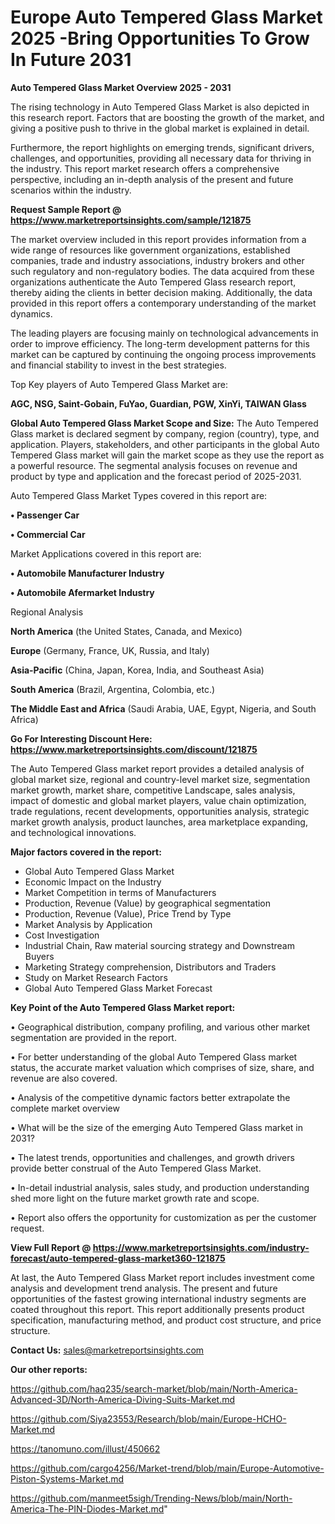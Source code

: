  # Europe Auto Tempered Glass Market 2025 -Bring Opportunities To Grow In Future 2031

<Strong> Auto Tempered Glass Market Overview 2025 - 2031</strong>

The rising technology in Auto Tempered Glass Market is also depicted in this research report. Factors that are boosting the growth of the market, and giving a positive push to thrive in the global market is explained in detail.

Furthermore, the report highlights on emerging trends, significant drivers, challenges, and opportunities, providing all necessary data for thriving in the industry. This report market research offers a comprehensive perspective, including an in-depth analysis of the present and future scenarios within the industry.

<strong>Request Sample Report @ <a href=https://www.marketreportsinsights.com/sample/121875>https://www.marketreportsinsights.com/sample/121875</a></strong>

The market overview included in this report provides information from a wide range of resources like government organizations, established companies, trade and industry associations, industry brokers and other such regulatory and non-regulatory bodies. The data acquired from these organizations authenticate the Auto Tempered Glass research report, thereby aiding the clients in better decision making. Additionally, the data provided in this report offers a contemporary understanding of the market dynamics.

The leading players are focusing mainly on technological advancements in order to improve efficiency. The long-term development patterns for this market can be captured by continuing the ongoing process improvements and financial stability to invest in the best strategies.

Top Key players of Auto Tempered Glass Market are:

<strong>AGC, NSG, Saint-Gobain, FuYao, Guardian, PGW, XinYi, TAIWAN Glass</strong>

<strong><b>Global Auto Tempered Glass Market Scope and Size:</b></strong>
The Auto Tempered Glass market is declared segment by company, region (country), type, and application. Players, stakeholders, and other participants in the global Auto Tempered Glass market will gain the market scope as they use the report as a powerful resource. The segmental analysis focuses on revenue and product by type and application and the forecast period of 2025-2031.

Auto Tempered Glass Market Types covered in this report are:

<strong>• Passenger Car

• Commercial Car</strong>

Market Applications covered in this report are:

<strong>• Automobile Manufacturer Industry

• Automobile Afermarket Industry</strong> 

Regional Analysis

<strong>North America</strong> (the United States, Canada, and Mexico)

<strong>Europe</strong> (Germany, France, UK, Russia, and Italy)

<strong>Asia-Pacific</strong> (China, Japan, Korea, India, and Southeast Asia)

<strong>South America</strong> (Brazil, Argentina, Colombia, etc.)

<strong>The Middle East and Africa</strong> (Saudi Arabia, UAE, Egypt, Nigeria, and South Africa)

<strong>Go For Interesting Discount Here: <a href=https://www.marketreportsinsights.com/discount/121875>https://www.marketreportsinsights.com/discount/121875</a></strong>

The Auto Tempered Glass market report provides a detailed analysis of global market size, regional and country-level market size, segmentation market growth, market share, competitive Landscape, sales analysis, impact of domestic and global market players, value chain optimization, trade regulations, recent developments, opportunities analysis, strategic market growth analysis, product launches, area marketplace expanding, and technological innovations.

<strong><b>Major factors covered in the report:</b></strong>
<ul>
  <li>Global Auto Tempered Glass Market </li>
  <li>Economic Impact on the Industry</li>
  <li>Market Competition in terms of Manufacturers</li>
  <li>Production, Revenue (Value) by geographical segmentation</li>
  <li>Production, Revenue (Value), Price Trend by Type</li>
  <li>Market Analysis by Application</li>
  <li>Cost Investigation</li>
  <li>Industrial Chain, Raw material sourcing strategy and Downstream Buyers</li>
  <li>Marketing Strategy comprehension, Distributors and Traders</li>
  <li>Study on Market Research Factors</li>
  <li>Global Auto Tempered Glass Market Forecast</li>
</ul>

<strong><b>Key Point of the Auto Tempered Glass Market report:</b></strong>

• Geographical distribution, company profiling, and various other market segmentation are provided in the report.

• For better understanding of the global Auto Tempered Glass market status, the accurate market valuation which comprises of size, share, and revenue are also covered.

• Analysis of the competitive dynamic factors better extrapolate the complete market overview

• What will be the size of the emerging Auto Tempered Glass market in 2031?

• The latest trends, opportunities and challenges, and growth drivers provide better construal of the Auto Tempered Glass Market.

• In-detail industrial analysis, sales study, and production understanding shed more light on the future market growth rate and scope.

• Report also offers the opportunity for customization as per the customer request.

<strong><b>View Full Report @ <a href=https://www.marketreportsinsights.com/industry-forecast/auto-tempered-glass-market360-121875>https://www.marketreportsinsights.com/industry-forecast/auto-tempered-glass-market360-121875</a></b></strong>


At last, the Auto Tempered Glass Market report includes investment come analysis and development trend analysis. The present and future opportunities of the fastest growing international industry segments are coated throughout this report. This report additionally presents product specification, manufacturing method, and product cost structure, and price structure.

<strong>Contact Us:</strong>
sales@marketreportsinsights.com

<strong>Our other reports:</strong>

<a href=https://github.com/haq235/search-market/blob/main/North-America-Advanced-3D/North-America-Diving-Suits-Market.md>https://github.com/haq235/search-market/blob/main/North-America-Advanced-3D/North-America-Diving-Suits-Market.md</a>

<a href=https://github.com/Siya23553/Research/blob/main/Europe-HCHO-Market.md>https://github.com/Siya23553/Research/blob/main/Europe-HCHO-Market.md</a>

<a href=https://tanomuno.com/illust/450662>https://tanomuno.com/illust/450662</a>

<a href=https://github.com/cargo4256/Market-trend/blob/main/Europe-Automotive-Piston-Systems-Market.md>https://github.com/cargo4256/Market-trend/blob/main/Europe-Automotive-Piston-Systems-Market.md</a>

<a href=https://github.com/manmeet5sigh/Trending-News/blob/main/North-America-The-PIN-Diodes-Market.md>https://github.com/manmeet5sigh/Trending-News/blob/main/North-America-The-PIN-Diodes-Market.md</a>"
